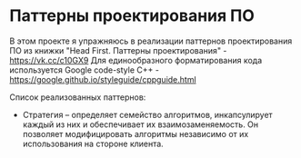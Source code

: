# Паттерны проектирования ПО

В этом проекте я упражняюсь в реализации паттернов проектирования ПО из книжки "Head First. Паттерны проектирования" - https://vk.cc/c10GX9
Для единообразного форматирования кода используется Google code-style C++ - https://google.github.io/styleguide/cppguide.html

Список реализованных паттернов:
* Стратегия – определяет семейство алгоритмов, инкапсулирует каждый из них и обеспечивает их взаимозаменяемость. Он позволяет модифицировать алгоритмы независимо от их использования на стороне клиента.
